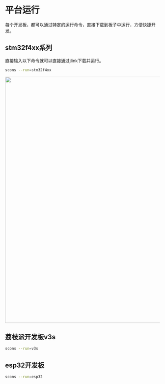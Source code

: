# 平台运行

每个开发板，都可以通过特定的运行命令，直接下载到板子中运行，方便快捷开发。

## stm32f4xx系列

直接输入以下命令就可以直接通过jlink下载并运行。
```bash
scons --run=stm32f4xx
```

<img src="https://github.com/evilbinary/YiYiYa/blob/main/docs/image/stm32.jpg" width="800px" />

## 荔枝派开发板v3s

```bash
scons --run=v3s
```

## esp32开发板

```bash
scons --run=esp32
```